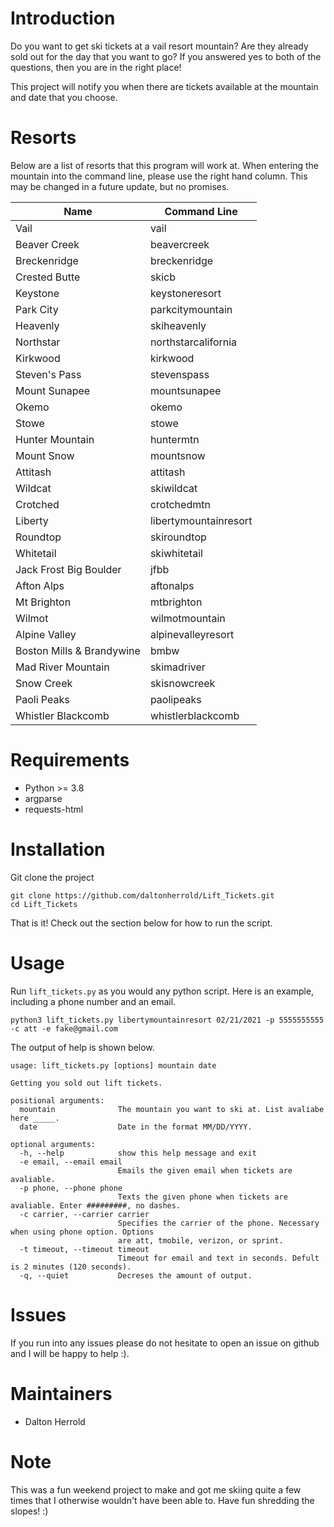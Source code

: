 # Introduction
Do you want to get ski tickets at a vail resort mountain? Are they already sold out for the day that you want to go? If you answered yes to both of the questions, then you are in the right place!

This project will notify you when there are tickets available at the mountain and date that you choose. 

# Resorts
Below are a list of resorts that this program will work at. When entering the mountain into the command line, please use the right hand column. This may be changed in a future update, but no promises. 

| Name                          | Command Line          |
| ----------------------------- | --------------------- |
| Vail                          | vail                  |
| Beaver Creek                  | beavercreek           |
| Breckenridge                  | breckenridge          |
| Crested Butte                 | skicb                 |
| Keystone                      | keystoneresort        |
| Park City                     | parkcitymountain      |
| Heavenly                      | skiheavenly           |
| Northstar                     | northstarcalifornia   |
| Kirkwood                      | kirkwood              |
| Steven's Pass                 | stevenspass           |
| Mount Sunapee                 | mountsunapee          |
| Okemo                         | okemo                 |
| Stowe                         | stowe                 |
| Hunter Mountain               | huntermtn             |
| Mount Snow                    | mountsnow             | 
| Attitash                      | attitash              |
| Wildcat                       | skiwildcat            |
| Crotched                      | crotchedmtn           |
| Liberty                       | libertymountainresort |
| Roundtop                      | skiroundtop           |
| Whitetail                     | skiwhitetail          |
| Jack Frost Big Boulder        | jfbb                  |
| Afton Alps                    | aftonalps             |
| Mt Brighton                   | mtbrighton            |
| Wilmot                        | wilmotmountain        |
| Alpine Valley                 | alpinevalleyresort    |
| Boston Mills & Brandywine     | bmbw                  |
| Mad River Mountain            | skimadriver           |
| Snow Creek                    | skisnowcreek          |
| Paoli Peaks                   | paolipeaks            |
| Whistler Blackcomb            | whistlerblackcomb     |

# Requirements
- Python >= 3.8
- argparse
- requests-html

# Installation
Git clone the project
```
git clone https://github.com/daltonherrold/Lift_Tickets.git
cd Lift_Tickets
```
That is it! Check out the section below for how to run the script.

# Usage
Run `lift_tickets.py` as you would any python script. Here is an example, including a phone number and an email.

`python3 lift_tickets.py libertymountainresort 02/21/2021 -p 5555555555 -c att -e fake@gmail.com`

The output of help is shown below.

```
usage: lift_tickets.py [options] mountain date

Getting you sold out lift tickets.

positional arguments:
  mountain              The mountain you want to ski at. List avaliabe here _____.
  date                  Date in the format MM/DD/YYYY.

optional arguments:
  -h, --help            show this help message and exit
  -e email, --email email
                        Emails the given email when tickets are avaliable.
  -p phone, --phone phone
                        Texts the given phone when tickets are avaliable. Enter #########, no dashes.
  -c carrier, --carrier carrier
                        Specifies the carrier of the phone. Necessary when using phone option. Options
                        are att, tmobile, verizon, or sprint.
  -t timeout, --timeout timeout
                        Timeout for email and text in seconds. Defult is 2 minutes (120 seconds).
  -q, --quiet           Decreses the amount of output.
```

# Issues
If you run into any issues please do not hesitate to open an issue on github and I will be happy to help :).

# Maintainers
- Dalton Herrold

# Note
This was a fun weekend project to make and got me skiing quite a few times that I otherwise wouldn't have been able to. Have fun shredding the slopes! :) 